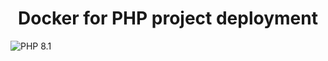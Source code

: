 <h1 align="center">Docker for PHP project deployment</h1>

![PHP 8.1](https://github.com/giuseppemorelli/docker-php-ci-cd/actions/workflows/php-8.1-debian.yml/badge.svg)
